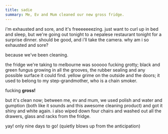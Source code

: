 ```yaml
---
title: sadie
summary: Me, Ev and Mum cleaned our new gross fridge.
---
```


i'm exhausted and sore, and it's freeeeeeezing. just want to curl up in bed and sleep, but we're going out tonight to a nepalese restaurant tonight for a surprise dinner. should be good, and i'll take the camera. why am i so exhausted and sore?

because we've been cleaning.

the fridge we're taking to melbourne was sooooo fucking grotty; black and green fungus growing in all the grooves, the rubber sealing and any possible surface it could find. yellow grime on the outside and the doors; it used to belong to my step-grandmother, who is a chain smoker.

fucking **gross!**

but it's clean now; between me, ev and mum, we used polish and water and gumption (both like it sounds and this awesome cleaning product) and got it shiny and white again. i also wiped down four chairs and washed out all the drawers, glass and racks from the fridge.

yay! only nine days to go! (quietly blows up from the anticipation)